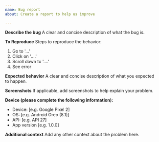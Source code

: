 ```yaml
---
name: Bug report
about: Create a report to help us improve

---
```


**Describe the bug**
A clear and concise description of what the bug is.

**To Reproduce**
Steps to reproduce the behavior:
1. Go to '...'
2. Click on '....'
3. Scroll down to '....'
4. See error

**Expected behavior**
A clear and concise description of what you expected to happen.

**Screenshots**
If applicable, add screenshots to help explain your problem.

**Device (please complete the following information):**
 - Device: [e.g. Google Pixel 2]
 - OS: [e.g. Android Oreo (8.1)]
- API: [e.g. API 27]
 - App version [e.g. 1.0.0]

**Additional context**
Add any other context about the problem here.
